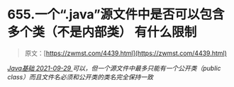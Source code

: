 <!--yml
category: 未分类
date: 0001-01-01 00:00:00
--->

# 655.一个“.java”源文件中是否可以包含多个类（不是内部类） 有什么限制

> 原文：[https://zwmst.com/4439.html](https://zwmst.com/4439.html)

   [ *Java基础* ](https://zwmst.com/java%e5%9f%ba%e7%a1%80)*[ <time datetime="2021-09-30T00:46:08+08:00"> 2021-09-29 </time> ](https://zwmst.com/4439.html)  可以，但一个源文件中最多只能有一个公开类（public class）而且文件名必须和公开类的类名完全保持一致*